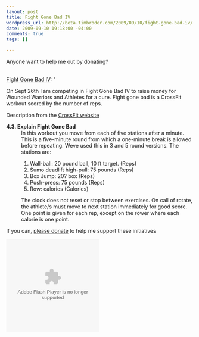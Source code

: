 ```yaml
--- 
layout: post
title: Fight Gone Bad IV
wordpress_url: http://beta.timbroder.com/2009/09/10/fight-gone-bad-iv/
date: 2009-09-10 19:18:00 -04:00
comments: true
tags: []

---
```

Anyone want to help me out by donating?<br /><br />

<a href="http://feedproxy.google.com/~r/timbroder/~3/PDBIQvyH3rY/">Fight Gone Bad IV</a>: "<p>On Sept 26th I am competing in Fight Gone Bad IV to raise money for Wounded Warriors and Athletes for a cure. Fight gone bad is a CrossFit workout scored by the number of reps.</p>
<p>Description from the <a href="http://www.crossfit.com/cf-info/faq.html#WOD2">CrossFit website</a></p>
<dl>
<dt><strong><a name="WOD2">4.3. Explain Fight Gone Bad</a></strong></dt>
<dd>In this workout you move from each of five stations after a minute. This is a five-minute round from which a one-minute break is allowed before repeating. Weve used this in 3 and 5 round versions. The stations are:
<ol>
<li>Wall-ball: 20 pound ball, 10 ft target. (Reps)</li>
<li>Sumo deadlift high-pull: 75 pounds (Reps)</li>
<li>Box Jump: 20? box (Reps)</li>
<li>Push-press: 75 pounds (Reps)</li>
<li>Row: calories (Calories)</li>
</ol>
<p>The clock does not reset or stop between exercises. On call of rotate, the athlete/s must move to next station immediately for good score. One point is given for each rep, except on the rower where each calorie is one point.</p>
</dd>
</dl>
<p>If you can, <a href="http://bit.ly/2N8ifX">please donate</a> to help me support these initiatives</p>
<object id="TotalCounter" classid="clsid:d27cdb6e-ae6d-11cf-96b8-444553540000" width="250" height="250" codebase="http://download.macromedia.com/pub/shockwave/cabs/flash/swflash.cab#version=6,0,40,0"><param name="quality" value="high" /><param name="bgcolor" value="#869ca7" /><param name="allowScriptAccess" value="always" /><param name="src" value="https://www.rapidreghost.com/fgb/TotalCounter.swf" /><param name="name" value="TotalCounter" /><param name="align" value="middle" /><embed id="TotalCounter" type="application/x-shockwave-flash" width="250" height="250" src="https://www.rapidreghost.com/fgb/TotalCounter.swf" align="middle" name="TotalCounter" allowscriptaccess="always" bgcolor="#869ca7" quality="high"></embed></object>
